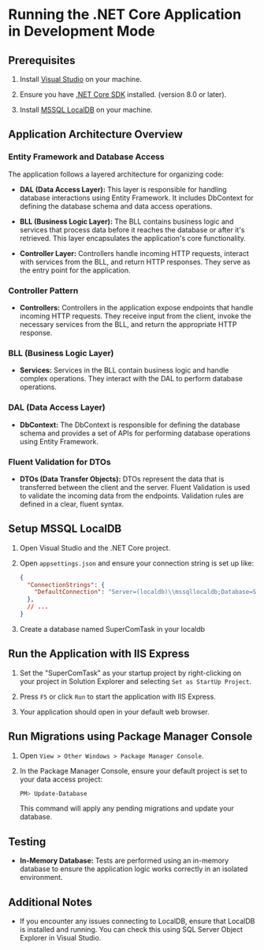 # Running the .NET Core Application in Development Mode

## Prerequisites

1. Install [Visual Studio](https://visualstudio.microsoft.com/) on your machine.

2. Ensure you have [.NET Core SDK](https://dotnet.microsoft.com/download) installed. (version 8.0 or later).

3. Install [MSSQL LocalDB](https://docs.microsoft.com/en-us/sql/database-engine/configure-windows/sql-server-express-localdb?view=sql-server-ver15) on your machine.

## Application Architecture Overview

### Entity Framework and Database Access

The application follows a layered architecture for organizing code:

- **DAL (Data Access Layer):** This layer is responsible for handling database interactions using Entity Framework. It includes DbContext for defining the database schema and data access operations.

- **BLL (Business Logic Layer):** The BLL contains business logic and services that process data before it reaches the database or after it's retrieved. This layer encapsulates the application's core functionality.

- **Controller Layer:** Controllers handle incoming HTTP requests, interact with services from the BLL, and return HTTP responses. They serve as the entry point for the application.

### Controller Pattern

- **Controllers:** Controllers in the application expose endpoints that handle incoming HTTP requests. They receive input from the client, invoke the necessary services from the BLL, and return the appropriate HTTP response.

### BLL (Business Logic Layer)

- **Services:** Services in the BLL contain business logic and handle complex operations. They interact with the DAL to perform database operations.

### DAL (Data Access Layer)

- **DbContext:** The DbContext is responsible for defining the database schema and provides a set of APIs for performing database operations using Entity Framework.

### Fluent Validation for DTOs

- **DTOs (Data Transfer Objects):** DTOs represent the data that is transferred between the client and the server. Fluent Validation is used to validate the incoming data from the endpoints. Validation rules are defined in a clear, fluent syntax.


## Setup MSSQL LocalDB

1. Open Visual Studio and the .NET Core project.

2. Open `appsettings.json` and ensure your connection string is set up like:

    ```json
    {
      "ConnectionStrings": {
        "DefaultConnection": "Server=(localdb)\\mssqllocaldb;Database=SuperComTask;Trusted_Connection=True;MultipleActiveResultSets=true"
      },
      // ...
    }
    ```
3. Create a database named SuperComTask in your localdb

## Run the Application with IIS Express

1. Set the "SuperComTask" as your startup project by right-clicking on your project in Solution Explorer and selecting `Set as StartUp Project`.

2. Press `F5` or click `Run` to start the application with IIS Express.

3. Your application should open in your default web browser.

## Run Migrations using Package Manager Console

1. Open `View > Other Windows > Package Manager Console`.

2. In the Package Manager Console, ensure your default project is set to your data access project:

    ```bash
    PM> Update-Database
    ```

    This command will apply any pending migrations and update your database.

## Testing

- **In-Memory Database:** Tests are performed using an in-memory database to ensure the application logic works correctly in an isolated environment.

## Additional Notes

- If you encounter any issues connecting to LocalDB, ensure that LocalDB is installed and running. You can check this using SQL Server Object Explorer in Visual Studio.
